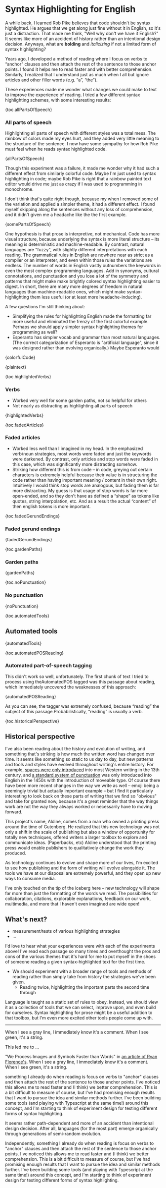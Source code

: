 # Syntax Highlighting for English

A while back, I learned Rob Pike believes that code shouldn't be syntax highlighted. He argues that we get along just fine without it in English, so it's just a distraction. That made me think, "Well why don't we have it English?" It seems like more of an accident of history rather than an intentional design decision. Anyways, what are **bolding** and *italicizing* if not a limited form of syntax highlighting?

Years ago, I developed a method of reading where I focus on verbs to “anchor” clauses and then attach the rest of the sentence to those anchor points. I found it helps me to read faster and with better comprehension. Similarly, I realized that I understand just as much when I all but ignore articles and other filler words (e.g. “a”, “the”).

These experiences made me wonder what changes we could make to text to improve the experience of reading. I tried a few different syntax highlighting schemes, with some interesting results:

{toc.allPartsOfSpeech}
### All parts of speech

Highlighting all parts of speech with different styles was a total mess. The rainbow of colors made my eyes hurt, and they added very little meaning to the structure of the sentence. I now have some sympathy for how Rob Pike must feel when he reads syntax highlighted code.

{allPartsOfSpeech}

Though this experiment was a failure, it made me wonder why it had such a different effect from similarly colorful code. Maybe I'm just used to syntax highlighting in code; maybe Rob Pike is right that a rainbow painted text editor would drive me just as crazy if I was used to programming in monochrome.

I don't think that's quite right though, because my when I removed some of the variation and applied a simpler theme, it had a different effect. I found myself skipping along the sentences without any loss of comprehension, and it didn't given me a headache like the the first example.

{somePartsOfSpeech}

One hypothesis is that prose is interpretive, not mechanical. Code has more visual structure, because underlying the syntax is more literal structure – its meaning is deterministic and machine-readable. By contrast, natural languages are "fuzzy", with slightly different interpretations with each reading. The grammatical rules in English are nowhere near as strict as a compiler or an interpreter, and even within those rules the variations are endless. The number of words in English vastly outnumbers the keywords in even the most complex programming languages. Add in synonyms, cultural connotations, and punctuation and you lose a lot of the symmetry and patterns that might make make brightly colored syntax highlighting easier to digest. In short, there are many more degrees of freedom in natural languages than machine-readable ones, which might make syntax-highlighting them less useful (or at least more headache-inducing).

A few questions I'm still thinking about:

- Simplifying the rules for highlighting English made the formatting far more useful and eliminated the frenzy of the first colorful example. Perhaps we should apply simpler syntax highlighting themes for programming as well?
- Esperanto has simpler vocab and grammar than most natural languages. (The correct categorization of Esperanto is "artificial language", since it was designed rather than evolving organically.) Maybe Esperanto would

{colorfulCode}

{plaintext}

{toc.highlightedVerbs}
### Verbs

* Worked very well for some garden paths, not so helpful for others
* Not nearly as distracting as highlighting all parts of speech

{highlightedVerbs}

{toc.fadedArticles}
### Faded articles

* Worked less well than I imagined in my head. In the emphasized verb/noun strategies, most words were faded and just the keywords were darkened. By contrast, only articles and stop words were faded in this case, which was significantly more distracting somehow.
* Striking how different this is from code – in code, greying out certain characters is extremely helpful because their value is in structuring the code rather than having important meaning / content in their own right. Intuitively I would think stop words are analogous, but fading them is far more distracting. My guess is that usage of stop words is far more open-ended, and so they don't have as defined a “shape” as tokens like quotes, string interpolation, etc. And as a result the actual “content” of then english tokens is more important.

{toc.fadedGerundEndings}
### Faded gerund endings

{fadedGerundEndings}

{toc.gardenPaths}
### Garden paths

{gardenPaths}

{toc.noPunctuation}
### No punctuation

{noPunctuation}

{toc.automatedTools}
## Automated tools

{automatedTools}

{toc.automatedPOSReading}
### Automated part-of-speech tagging

This didn't work so well, unfortunately. The first chunk of text I tried to process using theAutomatedPOS tagged was this passage about reading, which immediately uncovered the weaknesses of this approach:

{automatedPOSReading}

As you can see, the tagger was extremely confused, because “reading” the subject of this passage.Probabilistically, “reading” is usually a verb.

{toc.historicalPerspective}
## Historical perspective

I've also been reading about the history and evolution of writing, and something that's striking is how much the written word has changed over time. It seems like something so static to us day to day, but new patterns and tools and styles have evolved throughout writing's entire history. For example, [spaces were only introduced](https://www.evernote.com/l/ANb3bLif9QhHCIRaqrvCaZE6iQ5uzHaBAy4) into most Western writing in the 13th century, and [a standard system of punctuation](https://www.evernote.com/l/ANavzaoLHiNBdrV9NSu76NvX-0i8qNZq07s) was only introduced into English in the 1450s with the introduction of moveable type. Of course there have been more recent changes in the way we write as well – emoji being a seemingly trivial but actually important example – but I find it particularly interesting to look back on these parts of writing that we find so "obvious" and take for granted now, because it's a great reminder that the way things work are not the way they always worked or necessarily have to moving forward.

This project's name, Aldine, comes from a man who owned a printing press around the time of Gutenberg. He realized that this new technology was not only a shift in the scale of publishing but also a window of opportunity for totally new techniques, offered writers a larger toolbox to explore and communicate ideas. (Paperbacks, etc) Aldine understood that the printing press would enable publishers to qualitatively change the work they produced.

As technology continues to evolve and shape more of our lives, I'm excited to see how publishing and the form of writing will evolve alongside it. The tools we have at our disposal are extremely powerful, and they open up new ways to consume media.

I've only touched on the tip of the iceberg here – new technology will shape far more than just the formatting of the words we read. The possibilities for collaboration, citations, explorable explanations, feedback on our work, multimedia, and more that I haven't even imagined are wide open!



## What's next?

* measurement/tests of various highlighting strategies
* ...

I'd love to hear what your experiences were with each of the experiments above! I've read each passage so many times and overthought the pros and cons of the various themes that it's hard for me to put myself in the shoes of someone reading a given syntax-highlighted text for the first time.

* We should experiment with a broader range of tools and methods of reading rather than simply take from history the strategies we've been given.
    * Reading twice, highlighting the important parts the second time through

Language is taught as a static set of rules to obey. Instead, we should view it as a collection of tools that we can select, improve upon, and even build for ourselves. Syntax highlighting for prose might be a useful addition to that toolbox, but I'm even more excited other tools people come up with.

* * *

When I see a gray line, I immediately know it's a comment. When I see green, it's a string.


This led me to ...

"We Process Images and Symbols Faster than Words" in [an article of Ryan Florence's](http://ryanflorence.com/2011/case-against-coffeescript/). When I see a gray line, I immediately know it's a comment. When I see green, it's a string.

something I already do when reading is focus on verbs to "anchor" clauses and then attach the rest of the sentence to those anchor points. I've noticed this allows me to read faster and (I think) we better comprehension. This is a bit difficult to measure of course, but I've had promising enough results that I want to pursue the idea and similar methods further. I've been building some tools (and playing with Typescript at the same time!) around this concept, and I'm starting to think of experiment design for testing different forms of syntax highlighting.

It seems rather path-dependent and more of an accident than intentional design decision. After all, languages (for the most part) emerge organically through generations of semi-random evolution.

Independently, something I already do when reading is focus on verbs to "anchor" clauses and then attach the rest of the sentence to those anchor points. I've noticed this allows me to read faster and (I think) we better comprehension. This is a bit difficult to measure of course, but I've had promising enough results that I want to pursue the idea and similar methods further. I've been building some tools (and playing with Typescript at the same time!) around this concept, and I'm starting to think of experiment design for testing different forms of syntax highlighting.
